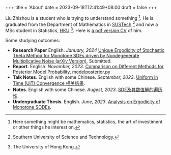 +++
title = 'About'
date = 2023-09-18T12:41:49+08:00
draft = false
+++


Liu Zhizhou is a student who is trying to understand something [^1]. He is graduated from the Department of Mathematics in [SUSTech](https://www.sustech.edu.cn) [^2] and now a MSc student in Statistics, [HKU](https://hku.hk) [^3]. Here is [a pdf version CV](/pdfs/20230919CV-liuzhizhou.pdf) of him.

[^1]: Here something might be mathematics, statistics, the art of investiment or other things he interest on.
[^2]: Southern University of Science and Technology.
[^3]: The University of Hong Kong.

Some studying outcomes:

- **Research Paper** English. *January, 2024* [Unique Ergodicity of Stochastic Theta Method for Monotone SDEs driven by Nondegenerate Multiplicative Noise (arXiv Version)](https://arxiv.org/abs/2401.01112), Submitted.
- **Report**. English. *November, 2023*. [Comparison on Different Methods for Posterior Model Probability](/pdfs/reportv2.pdf), [modelposterior.py](/codes/modelposterior.py/)
- **Talk Notes**. English with some Chinese. *September, 2023*. [Uniform in Time (UiT) Convergence 相关结果](/pdfs/20230915-刘之洲-UiT相关结果.pdf).
- **Notes**. English with some Chinese. *Augest, 2023*. [SDE及其数值解的遍历性](/pdfs/20230831-刘之洲-SDE及其数值解的遍历性-Notes.pdf).
- **Undergraduate Thesis**. English. *June, 2023*. [Analysis on Ergodicity of Monotone SODEs](/pdfs/2023Undergraudate-Thesis-Liuzhizhou.pdf).
